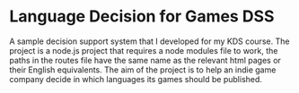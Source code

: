 # Language Decision for Games DSS
A sample decision support system that I developed for my KDS course.
The project is a node.js project that requires a node modules file to work, the paths in the routes file have the same name as the relevant html pages or their English equivalents. 
The aim of the project is to help an indie game company decide in which languages ​​its games should be published.
